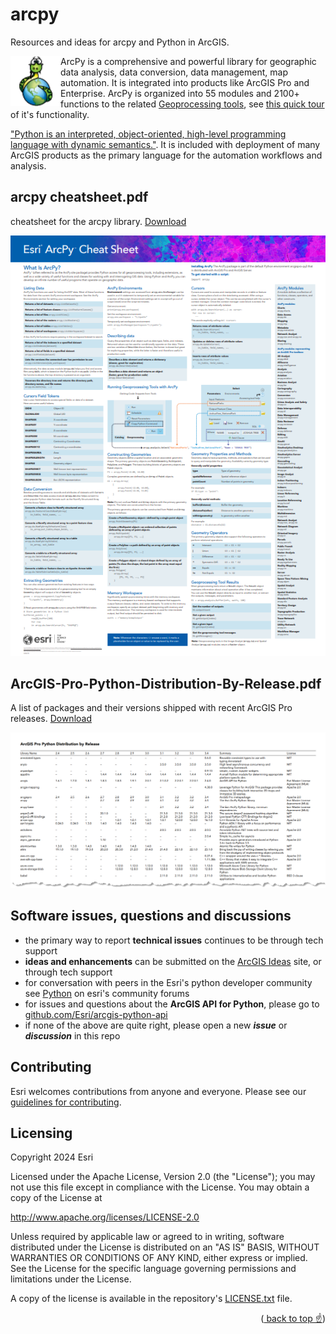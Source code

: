 <a id="readme-top"></a>

# arcpy
Resources and ideas for arcpy and Python in ArcGIS.

<img align="left" src="static/arcpy.png">

ArcPy is a comprehensive and powerful library for geographic data analysis, data conversion, data management, map automation. It is integrated into products like ArcGIS Pro and Enterprise. ArcPy is organized into 55 modules and 2100+ functions to the related [Geoprocessing tools](https://pro.arcgis.com/en/pro-app/latest/help/analysis/geoprocessing/basics/what-is-geoprocessing-.htm), see [this quick tour](https://pro.arcgis.com/en/pro-app/latest/arcpy/get-started/a-quick-tour-of-arcpy.htm) of it's functionality.

["Python is an interpreted, object-oriented, high-level programming language with dynamic semantics."](https://www.python.org/doc/essays/blurb/). It is included with deployment of many ArcGIS products as the primary language for the automation workflows and analysis.

## arcpy cheatsheet.pdf
cheatsheet for the arcpy library. [Download](ArcPy-Cheatsheet.pdf?raw=true)

[![arcpy-cheatsheet.pdf](static/arcpy-cheatsheet.png)](ArcPy-Cheatsheet.pdf)


## ArcGIS-Pro-Python-Distribution-By-Release.pdf
A list of packages and their versions shipped with recent ArcGIS Pro releases. [Download](ArcGIS-Pro-Python-Distribution-By-Release.pdf?raw=true)

[![ArcGIS-Pro-Python-Distribution-By-Release.pdf](static/ArcGIS-Pro-Python-Distribution-By-Release.png)](ArcGIS-Pro-Python-Distribution-By-Release.pdf)


## Software issues, questions and discussions

 - the primary way to report **technical issues** continues to be through tech support
 - **ideas and enhancements** can be submitted on the [ArcGIS Ideas](https://community.esri.com/t5/custom/page/page-id/arcgis-ideas) site, or through tech support
 - for conversation with peers in the Esri's python developer community see [Python](https://community.esri.com/t5/python/ct-p/python) on esri's community forums
 - for issues and questions about the **ArcGIS API for Python**, please go to [github.com/Esri/arcgis-python-api](https://github.com/Esri/arcgis-python-api)
 - if none of the above are quite right, please open a new ***issue*** or ***discussion*** in this repo


## Contributing

Esri welcomes contributions from anyone and everyone. Please see our [guidelines for contributing](https://github.com/esri/contributing).

## Licensing

Copyright 2024 Esri

Licensed under the Apache License, Version 2.0 (the "License");
you may not use this file except in compliance with the License.
You may obtain a copy of the License at

   http://www.apache.org/licenses/LICENSE-2.0

Unless required by applicable law or agreed to in writing, software
distributed under the License is distributed on an "AS IS" BASIS,
WITHOUT WARRANTIES OR CONDITIONS OF ANY KIND, either express or implied.
See the License for the specific language governing permissions and
limitations under the License.

A copy of the license is available in the repository's [LICENSE.txt](https://github.com/ArcGIS/arcpy/LICENSE.txt) file.

<p align="right">(<a href="#readme-top"> back to top ☝</a>)</p>
